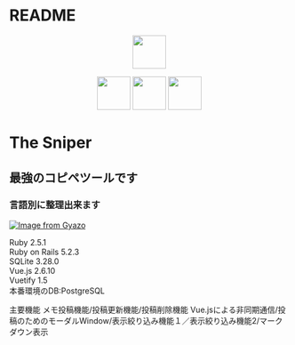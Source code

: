 # README
<p align="center">
<a href="https://guides.rubyonrails.org/" rel="nofollow"><img src="https://camo.githubusercontent.com/e6318bb26cecc5eaec3548fe7446e2ccc0820afe/68747470733a2f2f71696974612d696d6167652d73746f72652e73332e61702d6e6f727468656173742d312e616d617a6f6e6177732e636f6d2f302f3534333133332f37613663323763642d303963622d623965372d376231622d3163623536646662656530632e706e67" height="60px;" data-canonical-src="https://qiita-image-store.s3.ap-northeast-1.amazonaws.com/0/543133/7a6c27cd-09cb-b9e7-7b1b-1cb56dfbee0c.png" style="max-width:100%;"></a>
</p>
<p align="center">
<img src="https://user-images.githubusercontent.com/41051390/80109431-71539080-85b8-11ea-88e3-d874628cb260.jpg" height="60px;" style="max-width:100%;">

<img src="https://user-images.githubusercontent.com/57832553/73936026-3cbf2980-4925-11ea-97b2-274bd60a8fb5.png" height="60px;" style="max-width:100%;">

<img src="https://user-images.githubusercontent.com/41051390/80110295-7c5af080-85b9-11ea-9754-7ee1b186cb79.jpeg" height="60px;" style="max-width:100%;">

# The Sniper
## 最強のコピペツールです
### 言語別に整理出来ます

[![Image from Gyazo](https://i.gyazo.com/fd956bb3365bf9e9e81369f29b5462c6.png)](https://gyazo.com/fd956bb3365bf9e9e81369f29b5462c6)





Ruby 2.5.1<br>
Ruby on Rails 5.2.3<br>
SQLite 3.28.0<br>
Vue.js 2.6.10<br>
Vuetify 1.5<br>
本番環境のDB:PostgreSQL<br>

主要機能
メモ投稿機能/投稿更新機能/投稿削除機能
Vue.jsによる非同期通信/投稿のためのモーダルWindow/表示絞り込み機能１／表示絞り込み機能2/マークダウン表示



